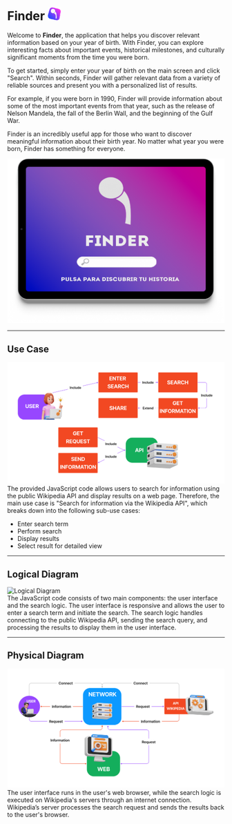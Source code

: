 # Finder <img src="img/untitled-1.png" alt="Finder" width="30px">
Welcome to **Finder**, the application that helps you discover relevant information based on your year of birth. With Finder, you can explore interesting facts about important events, historical milestones, and culturally significant moments from the time you were born.

To get started, simply enter your year of birth on the main screen and click "Search". Within seconds, Finder will gather relevant data from a variety of reliable sources and present you with a personalized list of results.

For example, if you were born in 1990, Finder will provide information about some of the most important events from that year, such as the release of Nelson Mandela, the fall of the Berlin Wall, and the beginning of the Gulf War.

Finder is an incredibly useful app for those who want to discover meaningful information about their birth year. No matter what year you were born, Finder has something for everyone.

<a href="https://exdesy.github.io/Finder"><img src="img/untitled-6.png" alt="Finder"></a>

---

## Use Case
![Use Case](img/case.png)  
The provided JavaScript code allows users to search for information using the public Wikipedia API and display results on a web page. Therefore, the main use case is "Search for information via the Wikipedia API", which breaks down into the following sub-use cases:
- Enter search term  
- Perform search  
- Display results  
- Select result for detailed view  

---

## Logical Diagram
![Logical Diagram](img/logico.png)  
The JavaScript code consists of two main components: the user interface and the search logic. The user interface is responsive and allows the user to enter a search term and initiate the search. The search logic handles connecting to the public Wikipedia API, sending the search query, and processing the results to display them in the user interface.

---

## Physical Diagram
![Physical Diagram](img/fisico.png)  
The user interface runs in the user's web browser, while the search logic is executed on Wikipedia's servers through an internet connection. Wikipedia’s server processes the search request and sends the results back to the user's browser.
